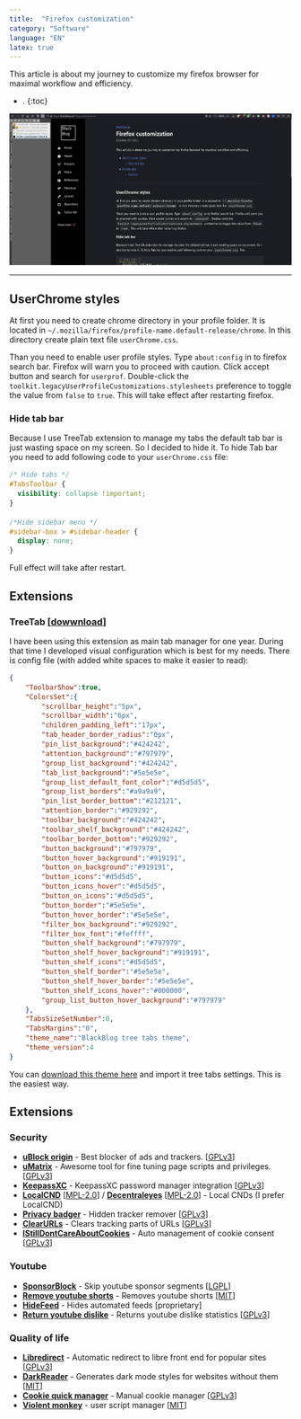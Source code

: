 ```yaml
---
title:  "Firefox customization"
category: "Software"
language: "EN"
latex: true
---
```


This article is about my journey to customize my firefox browser for maximal workflow and efficiency.


- .
{:toc}

![Firefox layout](/assets/img/other/firefox-layout.png)

---

## UserChrome styles

At first you need to create chrome directory in your profile folder.
It is located in `~/.mozilla/firefox/profile-name.default-release/chrome`. In this directory create plain text file `userChrome.css`. 

Than you need to enable user profile styles. Type `about:config` in to firefox search bar.
Firefox will warn you to proceed with caution. Click accept button and search for `userprof`.
Double-click the `toolkit.legacyUserProfileCustomizations.stylesheets` preference to toggle the value from `false` to `true`.
This will take effect after restarting firefox.

### Hide tab bar
Because I use TreeTab extension to manage my tabs the default tab bar is just wasting space on my screen. So I decided to hide it. To hide Tab bar you need to add following code to your `userChrome.css` file:

```css
/* Hide tabs */
#TabsToolbar {
  visibility: collapse !important;
}

/*Hide sidebar menu */
#sidebar-box > #sidebar-header {
  display: none;
}
```
Full effect will take after restart.

## Extensions

### TreeTab [[dowwnload](https://addons.mozilla.org/en-US/firefox/addon/tree-tabs/)]

I have been using this extension as main tab manager for one year.
During that time I developed visual configuration which is best for my needs.
There is config file (with added white spaces to make it easier to read):

```json
{
    "ToolbarShow":true,
    "ColorsSet":{
        "scrollbar_height":"5px",
        "scrollbar_width":"6px",
        "children_padding_left":"17px",
        "tab_header_border_radius":"0px",
        "pin_list_background":"#424242",
        "attention_background":"#797979",
        "group_list_background":"#424242",
        "tab_list_background":"#5e5e5e",
        "group_list_default_font_color":"#d5d5d5",
        "group_list_borders":"#a9a9a9",
        "pin_list_border_bottom":"#212121",
        "attention_border":"#929292",
        "toolbar_background":"#424242",
        "toolbar_shelf_background":"#424242",
        "toolbar_border_bottom":"#929292",
        "button_background":"#797979",
        "button_hover_background":"#919191",
        "button_on_background":"#919191",
        "button_icons":"#d5d5d5",
        "button_icons_hover":"#d5d5d5",
        "button_on_icons":"#d5d5d5",
        "button_border":"#5e5e5e",
        "button_hover_border":"#5e5e5e",
        "filter_box_background":"#929292",
        "filter_box_font":"#feffff",
        "button_shelf_background":"#797979",
        "button_shelf_hover_background":"#919191",
        "button_shelf_icons":"#d5d5d5",
        "button_shelf_border":"#5e5e5e",
        "button_shelf_hover_border":"#5e5e5e",
        "button_shelf_icons_hover":"#000000",
        "group_list_button_hover_background":"#797979"
    },
    "TabsSizeSetNumber":0,
    "TabsMargins":"0",
    "theme_name":"BlackBlog tree tabs theme",
    "theme_version":4
}
```

You can [download this theme here](/assets/download/blackblog-treetabs-theme.tt_theme) and import it tree tabs settings.
This is the easiest way.

## Extensions

### Security
- [**uBlock origin**](https://addons.mozilla.org/en-US/firefox/addon/ublock-origin/) - Best blocker of ads and trackers. [[GPLv3](https://github.com/gorhill/uBlock)]
- [**uMatrix**](https://addons.mozilla.org/en-US/firefox/addon/umatrix/) - Awesome tool for fine tuning page scripts and privileges. [[GPLv3](https://github.com/gorhill/uMatrix)]
- [**KeepassXC**](https://addons.mozilla.org/en-US/firefox/addon/keepassxc-browser/) - KeepassXC password manager integration [[GPLv3](https://github.com/keepassxreboot/keepassxc-browser)]
- [**LocalCND**](https://addons.mozilla.org/en-US/firefox/addon/localcdn-fork-of-decentraleyes/) [[MPL-2.0](https://codeberg.org/nobody/LocalCDN)] / [**Decentraleyes**](https://addons.mozilla.org/en-US/firefox/addon/decentraleyes/) [[MPL-2.0](https://git.synz.io/Synzvato/decentraleyes)] - Local CNDs (I prefer LocalCND)
- [**Privacy badger**](https://addons.mozilla.org/en-US/firefox/addon/privacy-badger17/) - Hidden tracker remover [[GPLv3](https://github.com/EFForg/privacybadger)]
- [**ClearURLs**](https://addons.mozilla.org/en-US/firefox/addon/clearurls/) - Clears tracking parts of URLs [[GPLv3](https://gitlab.com/ClearURLs/ClearUrls/)]
- [**IStillDontCareAboutCookies**](https://addons.mozilla.org/en-US/firefox/addon/istilldontcareaboutcookies/) - Auto management of cookie consent [[GPLv3](https://github.com/OhMyGuus/I-Still-Dont-Care-About-Cookies)]


### Youtube
- [**SponsorBlock**](https://addons.mozilla.org/en-US/firefox/addon/sponsorblock/) - Skip youtube sponsor segments [[LGPL](https://github.com/ajayyy/SponsorBlock)]
- [**Remove youtube shorts**](https://addons.mozilla.org/en-US/firefox/addon/remove-youtube-shorts/) - Removes youtube shorts [[MIT](https://github.com/raven0230/Remove-Youtube-Shorts)]
- [**HideFeed**](https://addons.mozilla.org/en-US/firefox/addon/hide-feed/) - Hides automated feeds [proprietary]
- [**Return youtube dislike**](https://addons.mozilla.org/en-US/firefox/addon/return-youtube-dislikes/) - Returns youtube dislike statistics [[GPLv3](https://github.com/Anarios/return-youtube-dislike)]


### Quality of life
- [**Libredirect**](https://addons.mozilla.org/en-US/firefox/addon/libredirect/) - Automatic redirect to libre front end for popular sites [[GPLv3](https://codeberg.org/LibRedirect/)]
- [**DarkReader**](https://addons.mozilla.org/en-US/firefox/addon/darkreader/) - Generates dark mode styles for websites without them [[MIT](https://github.com/darkreader/darkreader)]
- [**Cookie quick manager**](https://addons.mozilla.org/en-US/firefox/addon/cookie-quick-manager/) - Manual cookie manager [[GPLv3](https://github.com/ysard/cookie-quick-manager)]
- [**Violent monkey**](https://addons.mozilla.org/en-US/firefox/addon/violentmonkey/) - user script manager [[MIT](https://github.com/violentmonkey/violentmonkey)]

